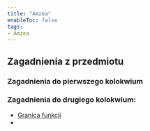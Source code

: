 ```yaml
---
title: "Amzea"
enableToc: false
tags:
- Amzea
---
```

## Zagadnienia z przedmiotu

### Zagadnienia do pierwszego kolokwium

### Zagadnienia do drugiego kolokwium:

- [Granica funkcji](I%20semestr/Amzea/II%20kolokwium/Granica%20funkcji.md)
- 